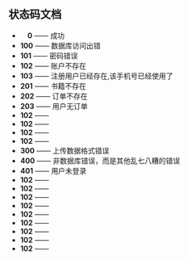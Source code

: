

## 状态码文档

- &emsp;**0** —— 成功
- **100** —— 数据库访问出错
- **101** —— 密码错误
- **102** —— 账户不存在
- **103** —— 注册用户已经存在,该手机号已经使用了
- **201** —— 书籍不存在
- **202** —— 订单不存在
- **203** —— 用户无订单
- **102** —— 
- **102** —— 
- **102** —— 
- **102** —— 
- **300** —— 上传数据格式错误
- **400** —— 非数据库错误，而是其他乱七八糟的错误
- **401** —— 用户未登录
- **102** —— 
- **102** —— 
- **102** —— 
- **102** —— 
- **102** —— 
- **102** —— 
- **102** —— 
- **102** —— 
- **102** —— 
